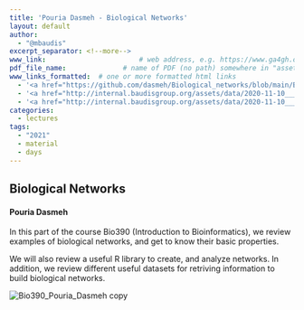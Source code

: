 ```yaml
---
title: 'Pouria Dasmeh - Biological Networks'
layout: default
author:
  - "@mbaudis"
excerpt_separator: <!--more-->
www_link: 						# web address, e.g. https://www.ga4gh.org; auto-linked
pdf_file_name: 				# name of PDF (no path) somewhere in "assets"; auto-linked
www_links_formatted:  # one or more formatted html links
  - '<a href="https://github.com/dasmeh/Biological_networks/blob/main/Bio390_Pouria_Dasmeh.pdf">[Today's slides]</a> (Pouria Dasmeh; PDF)' 
  - '<a href="http://internal.baudisgroup.org/assets/data/2020-11-10___Gabriel-Schweizer__Biological-Networks__UZH-BIO390-HS20-lecture-08.pdf">[2020 lecture slides] (Gabriel Schweizer)</a>'
  - '<a href="http://internal.baudisgroup.org/assets/data/2020-11-10___Gabriel-Schweizer__Biological-Networks__UZH-BIO390-HS20-lecture-08-exercises.pdf">[2020 exercises] (Gabriel Schweizer)</a>'
categories:
  - lectures
tags:
  - "2021"
  - material
  - days
---
```


## Biological Networks
#### Pouria Dasmeh

In this part of the course Bio390 (Introduction to Bioinformatics), we review examples of biological networks, and get to know their basic properties. 

<!--more-->

We will also review a useful R library to create, and analyze networks. In addition, we review different useful datasets for retriving information to build biological networks.

![Bio390_Pouria_Dasmeh copy](https://user-images.githubusercontent.com/6492012/139853603-1a85d235-305b-4506-a34c-22d9eb9169b5.jpg)

